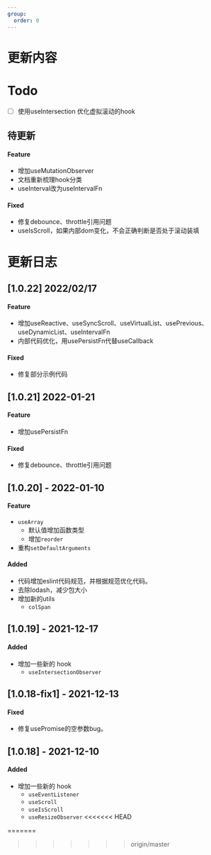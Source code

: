 ```yaml
---
group:
  order: 0 
---
```


# 更新内容

# Todo

- [ ] 使用useIntersection 优化虚拟滚动的hook

## 待更新

#### Feature

- 增加useMutationObserver
- 文档重新梳理hook分类
- useInterval改为useIntervalFn

#### Fixed

- 修复debounce、throttle引用问题
- useIsScroll，如果内部dom变化，不会正确判断是否处于滚动装填


# 更新日志

## [1.0.22] 2022/02/17

#### Feature

- 增加useReactive、useSyncScroll、useVirtualList、usePrevious、useDynamicList、useIntervalFn
- 内部代码优化，用usePersistFn代替useCallback

#### Fixed

- 修复部分示例代码

## [1.0.21] 2022-01-21

#### Feature

- 增加usePersistFn

#### Fixed

- 修复debounce、throttle引用问题

## [1.0.20] - 2022-01-10

#### Feature

- `useArray`
  - 默认值增加函数类型
  - 增加`reorder`
- 重构`setDefaultArguments`

#### Added

- 代码增加eslint代码规范，并根据规范优化代码。
- 去除lodash，减少包大小
- 增加新的utils
  - `colSpan`

## [1.0.19] - 2021-12-17

#### Added

- 增加一些新的 hook
  - `useIntersectionObserver`

## [1.0.18-fix1] - 2021-12-13

#### Fixed

- 修复usePromise的空参数bug。

## [1.0.18] - 2021-12-10

#### Added

- 增加一些新的 hook
  - `useEventListener`
  - `useScroll`
  - `useIsScroll`
  - `useResizeObserver`
  <<<<<<< HEAD

=======
>>>>>>> origin/master
